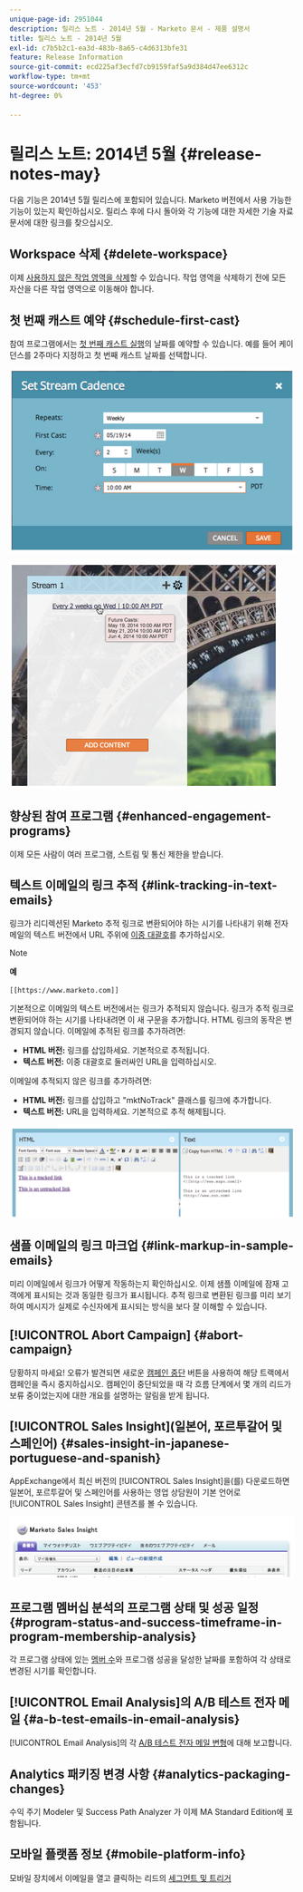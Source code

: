 ```yaml
---
unique-page-id: 2951044
description: 릴리스 노트 - 2014년 5월 - Marketo 문서 - 제품 설명서
title: 릴리스 노트 - 2014년 5월
exl-id: c7b5b2c1-ea3d-483b-8a65-c4d6313bfe31
feature: Release Information
source-git-commit: ecd225af3ecfd7cb9159faf5a9d384d47ee6312c
workflow-type: tm+mt
source-wordcount: '453'
ht-degree: 0%

---
```


# 릴리스 노트: 2014년 5월 {#release-notes-may}

다음 기능은 2014년 5월 릴리스에 포함되어 있습니다. Marketo 버전에서 사용 가능한 기능이 있는지 확인하십시오. 릴리스 후에 다시 돌아와 각 기능에 대한 자세한 기술 자료 문서에 대한 링크를 찾으십시오.

## Workspace 삭제 {#delete-workspace}

이제 [사용하지 않은 작업 영역을 삭제](/help/marketo/product-docs/administration/workspaces-and-person-partitions/delete-a-workspace.md)할 수 있습니다. 작업 영역을 삭제하기 전에 모든 자산을 다른 작업 영역으로 이동해야 합니다.

## 첫 번째 캐스트 예약 {#schedule-first-cast}

참여 프로그램에서는 [첫 번째 캐스트 실행](/help/marketo/product-docs/email-marketing/drip-nurturing/engagement-program-streams/set-stream-cadence.md)의 날짜를 예약할 수 있습니다. 예를 들어 케이던스를 2주마다 지정하고 첫 번째 캐스트 날짜를 선택합니다.

![](assets/image2014-9-22-11-3a57-3a36.png)

![](assets/image2014-9-22-11-3a57-3a54.png)

## 향상된 참여 프로그램 {#enhanced-engagement-programs}

이제 모든 사람이 여러 프로그램, 스트림 및 통신 제한을 받습니다.

## 텍스트 이메일의 링크 추적 {#link-tracking-in-text-emails}

링크가 리디렉션된 Marketo 추적 링크로 변환되어야 하는 시기를 나타내기 위해 전자 메일의 텍스트 버전에서 URL 주위에 [이중 대괄호](/help/marketo/product-docs/email-marketing/general/functions-in-the-editor/add-tracked-links-to-a-text-email.md)를 추가하십시오.

>[!NOTE]
>
>**예**
>
>`[[https://www.marketo.com]]`

기본적으로 이메일의 텍스트 버전에서는 링크가 추적되지 않습니다. 링크가 추적 링크로 변환되어야 하는 시기를 나타내려면 이 새 구문을 추가합니다. HTML 링크의 동작은 변경되지 않습니다.  이메일에 추적된 링크를 추가하려면:

* **HTML 버전:** 링크를 삽입하세요. 기본적으로 추적됩니다.
* **텍스트 버전:** 이중 대괄호로 둘러싸인 URL을 입력하십시오.

이메일에 추적되지 않은 링크를 추가하려면:

* **HTML 버전:** 링크를 삽입하고 &quot;mktNoTrack&quot; 클래스를 링크에 추가합니다.
* **텍스트 버전:** URL을 입력하세요. 기본적으로 추적 해제됩니다.

![](assets/image2014-9-22-12-3a1-3a34.png)

## 샘플 이메일의 링크 마크업 {#link-markup-in-sample-emails}

미리 이메일에서 링크가 어떻게 작동하는지 확인하십시오. 이제 샘플 이메일에 잠재 고객에게 표시되는 것과 동일한 링크가 표시됩니다. 추적 링크로 변환된 링크를 미리 보기하여 메시지가 실제로 수신자에게 표시되는 방식을 보다 잘 이해할 수 있습니다.

## [!UICONTROL Abort Campaign] {#abort-campaign}

당황하지 마세요! 오류가 발견되면 새로운 [캠페인 중단](/help/marketo/product-docs/core-marketo-concepts/smart-campaigns/using-smart-campaigns/abort-a-smart-campaign.md) 버튼을 사용하여 해당 트랙에서 캠페인을 즉시 중지하십시오. 캠페인이 중단되었을 때 각 흐름 단계에서 몇 개의 리드가 보류 중이었는지에 대한 개요를 설명하는 알림을 받게 됩니다.

## [!UICONTROL Sales Insight]&#x200B;(일본어, 포르투갈어 및 스페인어) {#sales-insight-in-japanese-portuguese-and-spanish}

AppExchange에서 최신 버전의 [!UICONTROL Sales Insight]을(를) 다운로드하면 일본어, 포르투갈어 및 스페인어를 사용하는 영업 상담원이 기본 언어로 [!UICONTROL Sales Insight] 콘텐츠를 볼 수 있습니다.

![](assets/image2014-9-22-12-3a2-3a12.png)

## 프로그램 멤버십 분석의 프로그램 상태 및 성공 일정 {#program-status-and-success-timeframe-in-program-membership-analysis}

각 프로그램 상태에 있는 [멤버 수](/help/marketo/product-docs/reporting/revenue-cycle-analytics/program-analytics/build-a-program-membership-analysis-report-that-lists-leads.md)와 프로그램 성공을 달성한 날짜를 포함하여 각 상태로 변경된 시기를 확인합니다.

## [!UICONTROL Email Analysis]의 A/B 테스트 전자 메일 {#a-b-test-emails-in-email-analysis}

[!UICONTROL Email Analysis]의 각 [A/B 테스트 전자 메일 변형](/help/marketo/product-docs/reporting/revenue-cycle-analytics/email-analysis/build-an-email-analysis-report-that-shows-program-information.md)에 대해 보고합니다.

## Analytics 패키징 변경 사항 {#analytics-packaging-changes}

수익 주기 Modeler 및 Success Path Analyzer 가 이제 MA Standard Edition에 포함됩니다.

## 모바일 플랫폼 정보 {#mobile-platform-info}

모바일 장치에서 이메일을 열고 클릭하는 리드의 [세그먼트 및 트리거](/help/marketo/product-docs/reporting/basic-reporting/report-activity/build-a-people-performance-report-with-mobile-platform-columns.md)
